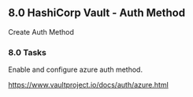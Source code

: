 ## 8.0 HashiCorp Vault - Auth Method
Create Auth Method

### 8.0 Tasks
Enable and configure azure auth method.

https://www.vaultproject.io/docs/auth/azure.html
